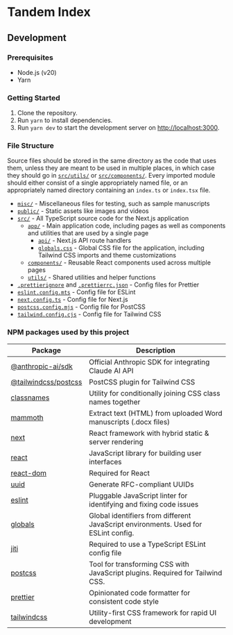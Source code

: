 # Tandem Index

## Development

### Prerequisites

- Node.js (v20)
- Yarn

### Getting Started

1. Clone the repository.
2. Run `yarn` to install dependencies.
3. Run `yarn dev` to start the development server on [http://localhost:3000](http://localhost:3000).

### File Structure

Source files should be stored in the same directory as the code that uses them, unless
they are meant to be used in multiple places, in which case they should go in [`src/utils/`](./src/utils/) or
[`src/components/`](./src/components/). Every imported module should either consist of a single appropriately
named file, or an appropriately named directory containing an `index.ts` or `index.tsx` file.

- [`misc/`](./misc) - Miscellaneous files for testing, such as sample manuscripts
- [`public/`](./public) - Static assets like images and videos
- [`src/`](./src) - All TypeScript source code for the Next.js application
  - [`app/`](./src/app) - Main application code, including pages as well as components and utilities
    that are used by a single page
    - [`api/`](./src/app/api) - Next.js API route handlers
    - [`globals.css`](./src/app/globals.css) - Global CSS file for the application, including
      Tailwind CSS imports and theme customizations
  - [`components/`](./src/components) - Reusable React components used across multiple pages
  - [`utils/`](./src/utils) - Shared utilities and helper functions
- [`.prettierignore`](./.prettierignore) and [`.prettierrc.json`](./.prettierrc.json) - Config files for Prettier
- [`eslint.config.mts`](./eslint.config.mts) - Config file for ESLint
- [`next.config.ts`](./next.config.ts) - Config file for Next.js
- [`postcss.config.mjs`](./postcss.config.mjs) - Config file for PostCSS
- [`tailwind.config.cjs`](./tailwind.config.cjs) - Config file for Tailwind CSS

### NPM packages used by this project

| Package | Description |
|---------|-------------|
| [@anthropic-ai/sdk](https://www.npmjs.com/package/@anthropic-ai/sdk) | Official Anthropic SDK for integrating Claude AI API |
| [@tailwindcss/postcss](https://www.npmjs.com/package/@tailwindcss/postcss) | PostCSS plugin for Tailwind CSS |
| [classnames](https://www.npmjs.com/package/classnames) | Utility for conditionally joining CSS class names together |
| [mammoth](https://www.npmjs.com/package/mammoth) | Extract text (HTML) from uploaded Word manuscripts (.docx files) |
| [next](https://www.npmjs.com/package/next) | React framework with hybrid static & server rendering |
| [react](https://www.npmjs.com/package/react) | JavaScript library for building user interfaces |
| [react-dom](https://www.npmjs.com/package/react-dom) | Required for React |
| [uuid](https://www.npmjs.com/package/uuid) | Generate RFC-compliant UUIDs |
| [eslint](https://www.npmjs.com/package/eslint) | Pluggable JavaScript linter for identifying and fixing code issues |
| [globals](https://www.npmjs.com/package/globals) | Global identifiers from different JavaScript environments. Used for ESLint config. |
| [jiti](https://www.npmjs.com/package/jiti) | Required to use a TypeScript ESLint config file |
| [postcss](https://www.npmjs.com/package/postcss) | Tool for transforming CSS with JavaScript plugins. Required for Tailwind CSS. |
| [prettier](https://www.npmjs.com/package/prettier) | Opinionated code formatter for consistent code style |
| [tailwindcss](https://www.npmjs.com/package/tailwindcss) | Utility-first CSS framework for rapid UI development |

